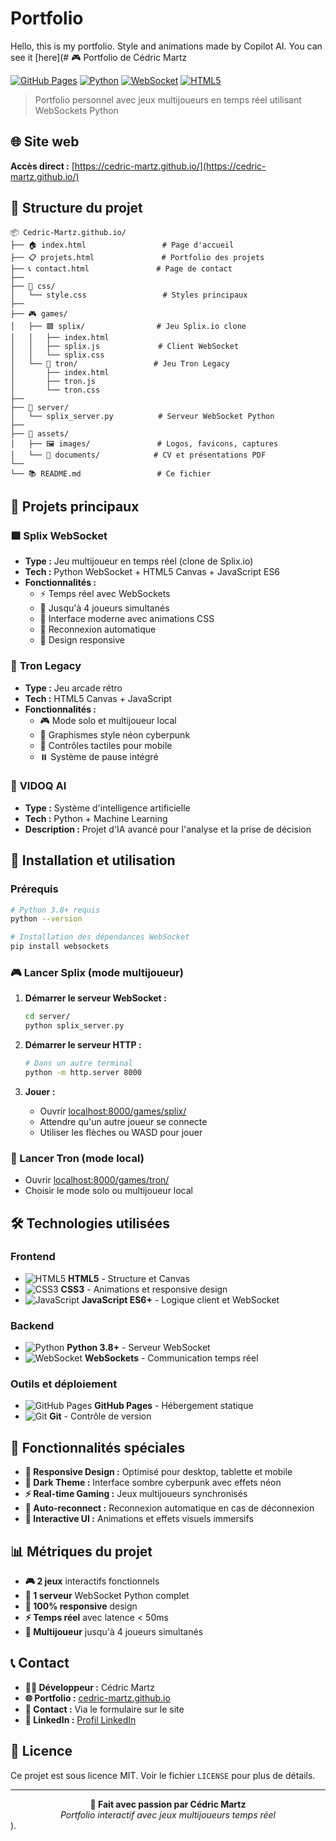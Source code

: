 # Portfolio

Hello, this is my portfolio. Style and animations made by Copilot AI. You can see it [here](# 🎮 Portfolio de Cédric Martz

[![GitHub Pages](https://img.shields.io/badge/GitHub%20Pages-Live-success)](https://cedric-martz.github.io/)
[![Python](https://img.shields.io/badge/Python-3.8+-blue.svg)](https://python.org)
[![WebSocket](https://img.shields.io/badge/WebSocket-Real%20Time-orange)](https://developer.mozilla.org/en-US/docs/Web/API/WebSocket)
[![HTML5](https://img.shields.io/badge/HTML5-Canvas-red)](https://developer.mozilla.org/en-US/docs/Web/API/Canvas_API)

> Portfolio personnel avec jeux multijoueurs en temps réel utilisant WebSockets Python

## 🌐 Site web

**Accès direct :** [https://cedric-martz.github.io/](https://cedric-martz.github.io/)

## 📁 Structure du projet

```
📦 Cedric-Martz.github.io/
├── 🏠 index.html                 # Page d'accueil
├── 📋 projets.html               # Portfolio des projets
├── 📞 contact.html               # Page de contact
├── 
├── 🎨 css/
│   └── style.css                 # Styles principaux
├── 
├── 🎮 games/
│   ├── 🟩 splix/                # Jeu Splix.io clone
│   │   ├── index.html
│   │   ├── splix.js             # Client WebSocket
│   │   └── splix.css
│   └── 🏁 tron/                 # Jeu Tron Legacy
│       ├── index.html
│       ├── tron.js
│       └── tron.css
├── 
├── 🐍 server/
│   └── splix_server.py          # Serveur WebSocket Python
├── 
├── 📂 assets/
│   ├── 🖼️ images/               # Logos, favicons, captures
│   └── 📄 documents/            # CV et présentations PDF
└── 
└── 📚 README.md                 # Ce fichier
```

## 🎯 Projets principaux

### 🟩 **Splix WebSocket**
- **Type :** Jeu multijoueur en temps réel (clone de Splix.io)
- **Tech :** Python WebSocket + HTML5 Canvas + JavaScript ES6
- **Fonctionnalités :**
  - ⚡ Temps réel avec WebSockets
  - 👥 Jusqu'à 4 joueurs simultanés
  - 🎨 Interface moderne avec animations CSS
  - 🔄 Reconnexion automatique
  - 📱 Design responsive

### 🏁 **Tron Legacy** 
- **Type :** Jeu arcade rétro
- **Tech :** HTML5 Canvas + JavaScript
- **Fonctionnalités :**
  - 🎮 Mode solo et multijoueur local
  - 🎨 Graphismes style néon cyberpunk
  - 📱 Contrôles tactiles pour mobile
  - ⏸️ Système de pause intégré

### 🤖 **VIDOQ AI**
- **Type :** Système d'intelligence artificielle
- **Tech :** Python + Machine Learning
- **Description :** Projet d'IA avancé pour l'analyse et la prise de décision

## 🚀 Installation et utilisation

### Prérequis
```bash
# Python 3.8+ requis
python --version

# Installation des dépendances WebSocket
pip install websockets
```

### 🎮 Lancer Splix (mode multijoueur)

1. **Démarrer le serveur WebSocket :**
   ```bash
   cd server/
   python splix_server.py
   ```

2. **Démarrer le serveur HTTP :**
   ```bash
   # Dans un autre terminal
   python -m http.server 8000
   ```

3. **Jouer :**
   - Ouvrir [localhost:8000/games/splix/](http://localhost:8000/games/splix/)
   - Attendre qu'un autre joueur se connecte
   - Utiliser les flèches ou WASD pour jouer

### 🏁 Lancer Tron (mode local)
- Ouvrir [localhost:8000/games/tron/](http://localhost:8000/games/tron/)
- Choisir le mode solo ou multijoueur local

## 🛠️ Technologies utilisées

### Frontend
- ![HTML5](https://img.shields.io/badge/-HTML5-E34F26?style=flat-square&logo=html5&logoColor=white) **HTML5** - Structure et Canvas
- ![CSS3](https://img.shields.io/badge/-CSS3-1572B6?style=flat-square&logo=css3) **CSS3** - Animations et responsive design
- ![JavaScript](https://img.shields.io/badge/-JavaScript-F7DF1E?style=flat-square&logo=javascript&logoColor=black) **JavaScript ES6+** - Logique client et WebSocket

### Backend
- ![Python](https://img.shields.io/badge/-Python-3776AB?style=flat-square&logo=python&logoColor=white) **Python 3.8+** - Serveur WebSocket
- ![WebSocket](https://img.shields.io/badge/-WebSocket-010101?style=flat-square) **WebSockets** - Communication temps réel

### Outils et déploiement
- ![GitHub Pages](https://img.shields.io/badge/-GitHub%20Pages-181717?style=flat-square&logo=github) **GitHub Pages** - Hébergement statique
- ![Git](https://img.shields.io/badge/-Git-F05032?style=flat-square&logo=git&logoColor=white) **Git** - Contrôle de version

## 🎨 Fonctionnalités spéciales

- **🎯 Responsive Design :** Optimisé pour desktop, tablette et mobile
- **🌙 Dark Theme :** Interface sombre cyberpunk avec effets néon
- **⚡ Real-time Gaming :** Jeux multijoueurs synchronisés
- **🔄 Auto-reconnect :** Reconnexion automatique en cas de déconnexion
- **🎵 Interactive UI :** Animations et effets visuels immersifs

## 📊 Métriques du projet

- **🎮 2 jeux** interactifs fonctionnels
- **🐍 1 serveur** WebSocket Python complet
- **📱 100% responsive** design
- **⚡ Temps réel** avec latence < 50ms
- **👥 Multijoueur** jusqu'à 4 joueurs simultanés

## 📞 Contact

- **👨‍💻 Développeur :** Cédric Martz
- **🌐 Portfolio :** [cedric-martz.github.io](https://cedric-martz.github.io/)
- **📧 Contact :** Via le formulaire sur le site
- **🔗 LinkedIn :** [Profil LinkedIn](https://www.linkedin.com/in/cédric-martz-29a80b251/)

## 📄 Licence

Ce projet est sous licence MIT. Voir le fichier `LICENSE` pour plus de détails.

---

<div align="center">
  <strong>🚀 Fait avec passion par Cédric Martz</strong><br>
  <em>Portfolio interactif avec jeux multijoueurs temps réel</em>
</div>).
